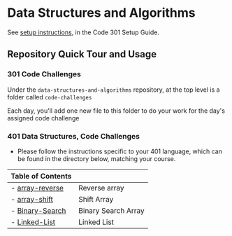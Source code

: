 # Data Structures and Algorithms

See [setup instructions](https://codefellows.github.io/setup-guide/code-301/3-code-challenges), in the Code 301 Setup Guide.

## Repository Quick Tour and Usage

### 301 Code Challenges

Under the `data-structures-and-algorithms` repository, at the top level is a folder called `code-challenges`

Each day, you'll add one new file to this folder to do your work for the day's assigned code challenge

### 401 Data Structures, Code Challenges

- Please follow the instructions specific to your 401 language, which can be found in the directory below, matching your course.




|                                  Table of Contents                   |                                       |
| -------------------------------------------------------------------- | ------------------------------------- |
| - [array-reverse](challenges/arrayReverse/readme.md)                 |  Reverse array                        |
| - [array-shift](challenges/arrayShift/readme.md)                     |  Shift Array                          |
| - [Binary-Search](challenges/arrayBinarySearch/readme.md)            |  Binary Search Array                  |
| - [Linked-List](challenges/linkedList/readme.md)                     |  Linked List                          |
